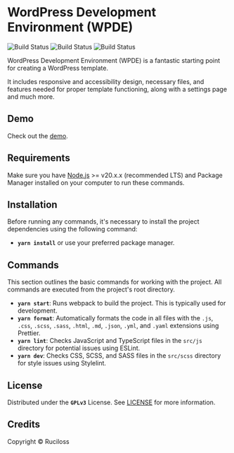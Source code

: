 # WordPress Development Environment (WPDE)

![Build Status](https://img.shields.io/badge/License-MIT-blue)
![Build Status](https://img.shields.io/badge/License-3.2.4-orange)
![Build Status](https://img.shields.io/badge/Release-stable-brightgreen)

WordPress Development Environment (WPDE) is a fantastic starting point for creating a WordPress template.

It includes responsive and accessibility design, necessary files, and features needed for proper template functioning, along with a settings page and much more.

## Demo

Check out the [demo](https://ruciloss.github.io).

## Requirements

Make sure you have [Node.js](https://nodejs.org/) >= v20.x.x (recommended LTS) and Package Manager installed on your computer to run these commands.

## Installation

Before running any commands, it's necessary to install the project dependencies using the following command:

* **`yarn install`** or use your preferred package manager.

## Commands

This section outlines the basic commands for working with the project. All commands are executed from the project's root directory.

* **`yarn start`**: Runs webpack to build the project. This is typically used for development.
* **`yarn format`**: Automatically formats the code in all files with the `.js`, `.css`, `.scss`, `.sass`, `.html`, `.md`, `.json`, `.yml`, and `.yaml` extensions using Prettier.
* **`yarn lint`**: Checks JavaScript and TypeScript files in the `src/js` directory for potential issues using ESLint.
* **`yarn dev`**: Checks CSS, SCSS, and SASS files in the `src/scss` directory for style issues using Stylelint.

## License

Distributed under the **`GPLv3`** License. See [LICENSE](https://github.com/ruciloss/wpde/blob/master/LICENSE) for more information.

## Credits

Copyright © Ruciloss
